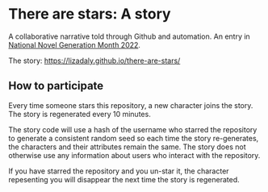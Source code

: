# There are stars: A story

A collaborative narrative told through Github and automation. An entry in [National Novel Generation Month 2022](https://github.com/NaNoGenMo/2022).

The story: https://lizadaly.github.io/there-are-stars/
## How to participate

Every time someone stars this repository, a new character joins the story. The story
is regenerated every 10 minutes.

The story code will use a hash of the username who starred the repository to generate a consistent random seed so each time the story re-generates, the characters and their attributes
remain the same. The story does not otherwise use any information about users
who interact with the repository.

If you have starred the repository and you un-star it, the character repesenting you
will disappear the next time the story is regenerated.


